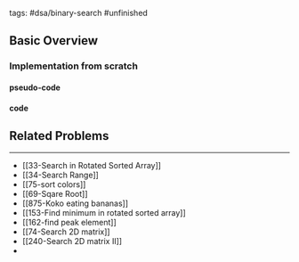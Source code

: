 tags: #dsa/binary-search #unfinished 
## Basic Overview

### Implementation from scratch
#### pseudo-code

#### code

## Related Problems
---
- [[33-Search in Rotated Sorted Array]]
- [[34-Search Range]]
- [[75-sort colors]]
- [[69-Sqare Root]]
- [[875-Koko eating bananas]]
- [[153-Find minimum in rotated sorted array]]
- [[162-find peak element]]
- [[74-Search 2D matrix]]
- [[240-Search 2D matrix II]]
- 

